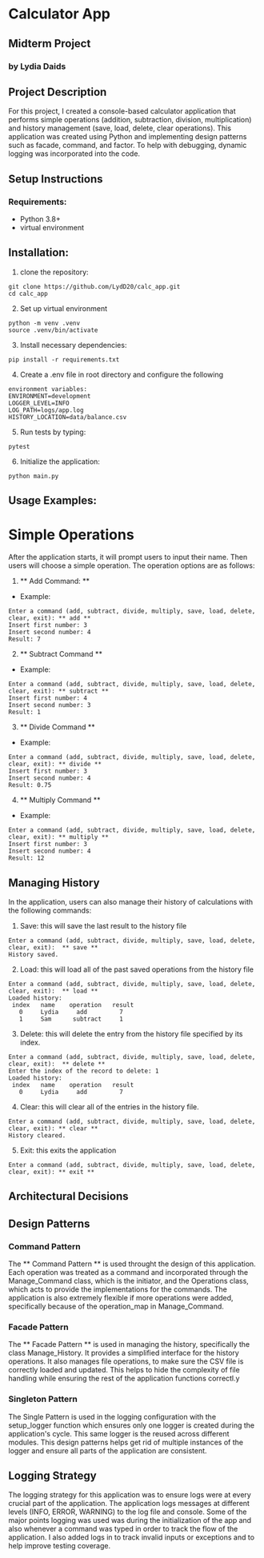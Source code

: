 # Calculator App
## Midterm Project
### by Lydia Daids

## Project Description
For this project, I created a console-based calculator application that performs simple operations (addition, subtraction, division, multiplication) and history management (save, load, delete, clear operations). This application was created using Python and implementing design patterns such as facade, command, and factor. To help with debugging, dynamic logging was incorporated into the code.

## Setup Instructions
### Requirements:
* Python 3.8+
* virtual environment

## Installation:
1. clone the repository:
```
git clone https://github.com/LydD20/calc_app.git
cd calc_app
```
2. Set up virtual environment
```
python -m venv .venv
source .venv/bin/activate
```
3. Install necessary dependencies:
```
pip install -r requirements.txt
```
4. Create a .env file in root directory and configure the following 
```
environment variables:
ENVIRONMENT=development
LOGGER_LEVEL=INFO
LOG_PATH=logs/app.log
HISTORY_LOCATION=data/balance.csv
```
5. Run tests by typing:
```
pytest
```
6. Initialize the application:
```
python main.py
```

## Usage Examples:
# Simple Operations
After the application starts, it will prompt users to input their name. Then users will choose a simple operation. The operation options are as follows:

1. ** Add Command: **
  * Example:
  ```
  Enter a command (add, subtract, divide, multiply, save, load, delete, clear, exit): ** add **
  Insert first number: 3
  Insert second number: 4
  Result: 7
  ```
2. ** Subtract Command **
  * Example:
  ```
  Enter a command (add, subtract, divide, multiply, save, load, delete, clear, exit): ** subtract **
  Insert first number: 4
  Insert second number: 3
  Result: 1
  ```
3. ** Divide Command **
  * Example:
  ```
  Enter a command (add, subtract, divide, multiply, save, load, delete, clear, exit): ** divide **
  Insert first number: 3
  Insert second number: 4
  Result: 0.75
  ```
4. ** Multiply Command **
  * Example:
  ```
  Enter a command (add, subtract, divide, multiply, save, load, delete, clear, exit): ** multiply **
  Insert first number: 3
  Insert second number: 4
  Result: 12
  ```
## Managing History
In the application, users can also manage their history of calculations with the following commands:

1. Save: this will save the last result to the history file
```
Enter a command (add, subtract, divide, multiply, save, load, delete, clear, exit):  ** save **
History saved.
```
2. Load: this will load all of the past saved operations from the history file
```
Enter a command (add, subtract, divide, multiply, save, load, delete, clear, exit):  ** load **
Loaded history:
 index   name    operation   result
   0     Lydia     add         7
   1     Sam      subtract     1
```
3. Delete: this will delete the entry from the history file specified by its index.
```
Enter a command (add, subtract, divide, multiply, save, load, delete, clear, exit):  ** delete **
Enter the index of the record to delete: 1
Loaded history:
 index   name    operation   result
   0     Lydia     add         7
```
4. Clear: this will clear all of the entries in the history file.
```
Enter a command (add, subtract, divide, multiply, save, load, delete, clear, exit): ** clear **
History cleared.
```
5. Exit: this exits the application
```
Enter a command (add, subtract, divide, multiply, save, load, delete, clear, exit): ** exit **
```
## Architectural Decisions
## Design Patterns
### Command Pattern
The ** Command Pattern ** is used throught the design of this application. Each operation was treated as a command and incorporated through the Manage_Command class, which is the initiator, and the Operations class, which acts to provide the implementations for the commands. The application is also extremely flexible if more operations were added, specifically because of the operation_map in Manage_Command. 
### Facade Pattern
The ** Facade Pattern ** is used in managing the history, specifically the class Manage_History. It provides a simplified interface for the history operations. It also manages file operations, to make sure the CSV file is correctly loaded and updated. This helps to hide the complexity of file handling while ensuring the rest of the application functions correctl.y 
### Singleton Pattern
The Single Pattern is used in the logging configuration with the setup_logger function which ensures only one logger is created during the application's cycle. This same logger is the reused across different modules. This design patterns helps get rid of multiple instances of the logger and ensure all parts of the application are consistent.

## Logging Strategy
The logging strategy for this application was to ensure logs were at every crucial part of the application. The application logs messages at different levels (INFO, ERROR, WARNING) to the log file and console. Some of the major points logging was used was during the initialization of the app and also whenever a command was typed in order to track the flow of the application. I also added logs in to track invalid inputs or exceptions and to help improve testing coverage. 





